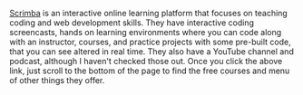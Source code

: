 [Scrimba](https://scrimba.com/dashboard#overview) is an interactive online learning platform that focuses on teaching coding and web development skills. They have interactive coding screencasts, hands on learning environments where you can code along with an instructor, courses, and practice projects with some pre-built code, that you can see altered in real time.  They also have a YouTube channel and podcast, although I haven't checked those out. Once you click the above link, just scroll to the bottom of the page to find the free courses and menu of other things they offer.